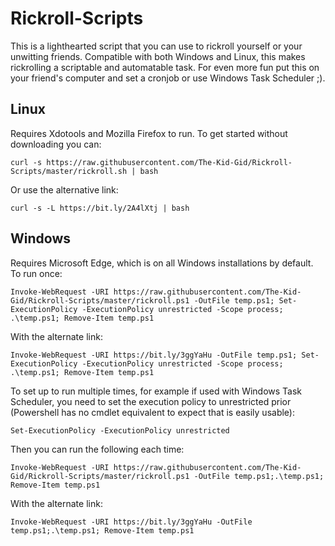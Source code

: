 # Rickroll-Scripts

This is a lighthearted script that you can use to rickroll yourself or your unwitting friends. Compatible with both Windows and Linux, this makes rickrolling a scriptable and automatable task. For even more fun put this on your friend's computer and set a cronjob or use Windows Task Scheduler ;).

## Linux

Requires Xdotools and Mozilla Firefox to run.
To get started without downloading you can:

    curl -s https://raw.githubusercontent.com/The-Kid-Gid/Rickroll-Scripts/master/rickroll.sh | bash

Or use the alternative link:

    curl -s -L https://bit.ly/2A4lXtj | bash

## Windows

Requires Microsoft Edge, which is on all Windows installations by default.
To run once:

	Invoke-WebRequest -URI https://raw.githubusercontent.com/The-Kid-Gid/Rickroll-Scripts/master/rickroll.ps1 -OutFile temp.ps1; Set-ExecutionPolicy -ExecutionPolicy unrestricted -Scope process; .\temp.ps1; Remove-Item temp.ps1

With the alternate link:

	Invoke-WebRequest -URI https://bit.ly/3ggYaHu -OutFile temp.ps1; Set-ExecutionPolicy -ExecutionPolicy unrestricted -Scope process; .\temp.ps1; Remove-Item temp.ps1

To set up to run multiple times, for example if used with Windows Task Scheduler, you need to set the execution policy to unrestricted prior (Powershell has no cmdlet equivalent to expect that is easily usable):

	Set-ExecutionPolicy -ExecutionPolicy unrestricted

Then you can run the following each time:

	Invoke-WebRequest -URI https://raw.githubusercontent.com/The-Kid-Gid/Rickroll-Scripts/master/rickroll.ps1 -OutFile temp.ps1;.\temp.ps1; Remove-Item temp.ps1

With the alternate link:

	Invoke-WebRequest -URI https://bit.ly/3ggYaHu -OutFile temp.ps1;.\temp.ps1; Remove-Item temp.ps1
